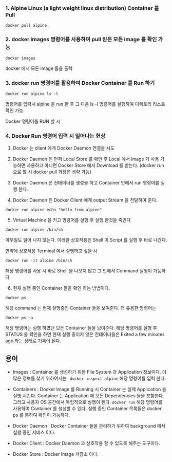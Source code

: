 ### 1. Alpine Linux (a light weight linux distribution) Container 를 Pull  

```
docker pull alpine
```

### 2. docker images 명령어를 사용하여 pull 받은 모든 image 를 확인 가능

```
docker images
```

docker 에서 모든 image 들을 출력

### 3. docker run 명령어를 활용하여 Docker Container 를 Run 하기

```
docker run alpine ls -l 
```

명령어를 입력시 alpine 을 run 한 후 그 다음 ls -l 명령어를 실행하여 디렉토리 리스트 확인 가능

Docker 명령어를 RUN 할 시  

### 4. Docker Run 명령어 입력 시 일어나는 현상

1. Docker 는 client 에게 Docker Daemon 연결을 시도

2. Docker Daemon 은 먼저 Local Store 를 확인 후 Local 에서 image 가 사용 가능하면 사용하고 아니면 Docker Store 에서 Download 를 받는다. (docker run 으로 할 시 docker pull 과정은 생략 가능)

3. Docker Daemon 은 컨테이너를 생성을 하고 Container 안에서 run 명령어를 실행 한다.

4. Docker Daemon 은 Docker Client 에게 output Stream 을 전달하여 준다.

```
docker run alpine echo "hello from alpine"
```

5. Virtual Machine 을 키고 명령어를 실행 후 실행 한것을 죽인다

```
docker run alpine /bin/sh
```
아무일도 일어 나지 않는다. 이러한 상호작용은 Shell 이 Script 를 실행 후 바로 나간다. 

만약에 상호작용 Terminal 에서 실행하고 싶을 시 

```
docker run -it alpine /bin/sh
```
해당 명령어를 사용 시 바로 Shell 을 나오지 않고 그 안에서 Command 실행이 가능하다 

6. 현재 실행 중인 Container 들을 확인 하는 방법이다.

```
docker ps
```

해당 command 는 현재 실행중인 Container 들을 보여준다.
더 유용한 명령어는 

```
docker ps -a
```

해당 명령어는 실행 하였던 모든 Container 들을 보여준다.
해당 명령어를 실행 후 STATUS 를 확인을 하면 현재 실행 중이지 않은 컨테이너들은 Exited a few minutes ago 라는 상태로 기록이 된다.


## 용어

- Images : Container 를 생성하기 위한 File System 과 Application 정보이다. 더 많은 정보를 찾기 위하여서는 ``` docker inspect alpine``` 해당 명령어를 입력 한다.

- Containers : Docker Image 를 Running 시 Container 는 실제 Application 을 실행 시킨다. Container 는 Application 에 모든 Dependencies 들을 포함한다. 그리고 사용자 OS 공간에서 독립적으로 실행이 된다. ``` docker run ``` 해당 명령어를 사용하여 Container 를 생성할 수 있다. 
실행 중인 Container 목록들은 docker ps 를 통하여 확인이 가능하다. 

- Docker Daemon : Docker Container 들을 관리하기 위하여 background 에서 실행 중인 서비스 이다.

- Docker Client : Docker Daemon 과 상호작용 할 수 있도록 해주는 도구이다.

- Docker Store : Docker Image 저장소 이다. 












